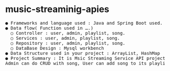 # music-streaminig-apies
<pre>
● Frameworks and language used : Java and Spring Boot used.
● Data flow( Function used in ….) 
  ○ Controller : user, admin, playlist, song.
  ○ Services : user, admin, playlist, song.
  ○ Repository : user, admin, playlist, song.
  ○ DataBase Design : Mysql workbench
● Data Structure used in your project : ArrayList, HashMap
● Project Summary : It is Msic Streaming Service API project where will be two user.  Normal and Admin user.
Admin can do CRUD with song, User can add song to its playlist or user can do CRUD to its playlist.
</pre>
